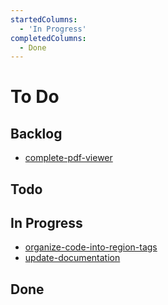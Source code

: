 ```yaml
---
startedColumns:
  - 'In Progress'
completedColumns:
  - Done
---
```


# To Do

## Backlog

- [complete-pdf-viewer](tasks/complete-pdf-viewer.md)

## Todo

## In Progress

- [organize-code-into-region-tags](tasks/organize-code-into-region-tags.md)
- [update-documentation](tasks/update-documentation.md)

## Done

